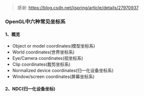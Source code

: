 > 感谢: https://blog.csdn.net/iispring/article/details/27970937
### OpenGL中六种常见坐标系
#### 1、概览
* Object or model coordinates(模型坐标系)
* World coordinates(世界坐标系)
* Eye/Camera coordinates(视坐标系)
* Clip coordinates(裁剪坐标系)
* Normalized device coordinates(归一化设备坐标系)
* Window/screen coordinates(屏幕坐标系)

#### 2、NDC(归一化设备坐标)
